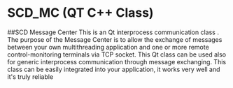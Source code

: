 # SCD_MC (QT C++ Class)

##SCD Message Center
This is an Qt interprocess communication class .
The purpose of the Message Center is to allow the exchange of messages between your own multithreading application and one or more remote control-monitoring terminals via TCP socket. 
This Qt class can be used also for generic interprocess communication through message exchanging.
This class can be easily integrated into your application, it works very well and it's truly reliable
